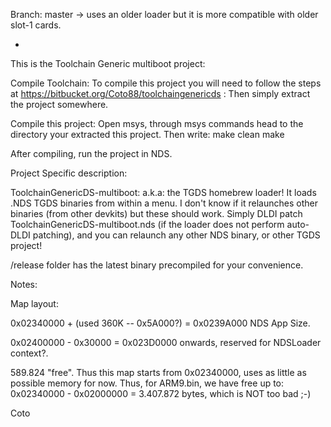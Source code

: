 Branch: master -> uses an older loader but it is more compatible with older slot-1 cards.

-

This is the Toolchain Generic multiboot project:

Compile Toolchain: To compile this project you will need to follow the steps at https://bitbucket.org/Coto88/toolchaingenericds : Then simply extract the project somewhere.

Compile this project: Open msys, through msys commands head to the directory your extracted this project. Then write: make clean make

After compiling, run the project in NDS.


Project Specific description: 

ToolchainGenericDS-multiboot: a.k.a: the TGDS homebrew loader! It loads .NDS TGDS binaries from within a menu. I don't know if it relaunches other binaries (from other devkits) but these should work.
Simply DLDI patch ToolchainGenericDS-multiboot.nds (if the loader does not perform auto-DLDI patching), and you can relaunch any other NDS binary, or other TGDS project!

/release folder has the latest binary precompiled for your convenience.

Notes:

Map layout:

0x02340000 + (used 360K -- 0x5A000?) = 0x0239A000 NDS App Size.

0x02400000 - 0x30000 = 0x023D0000 onwards, reserved for NDSLoader context?.

589.824 "free". Thus this map starts from 0x02340000, uses as little as possible memory for now. Thus,
for ARM9.bin, we have free up to: 0x02340000 - 0x02000000 = 3.407.872 bytes, which is NOT too bad ;-)


Coto
